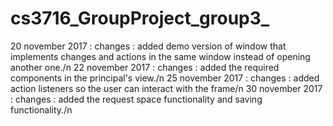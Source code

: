 # cs3716_GroupProject_group3_
20 november 2017 : changes : added demo version of window that implements changes and actions in the same window instead of opening another one./n
22 november 2017 : changes : added the required components in the principal's view./n
25 november 2017 : changes : added action listeners so the user can interact with the frame/n
30 november 2017 : changes : added the request space functionality and saving functionality./n
